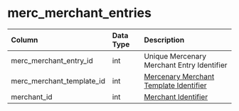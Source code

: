 # merc\_merchant\_entries

| Column | Data Type | Description |
| :--- | :--- | :--- |
| merc\_merchant\_entry\_id | int | Unique Mercenary Merchant Entry Identifier |
| merc\_merchant\_template\_id | int | [Mercenary Merchant Template Identifier](merc_merchant_templates.md) |
| merchant\_id | int | [Merchant Identifier](../../../schema/categories/mercenaries/merchantlist.md) |

